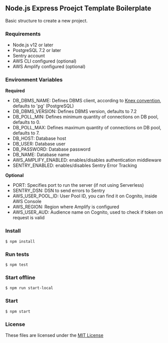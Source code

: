 ## Node.js Express Proejct Template Boilerplate

Basic structure to create a new project.

### Requirements

- Node.js v12 or later
- PostgreSQL 7.2 or later
- Sentry account
- AWS CLI configured (optional)
- AWS Amplify configured (optional)

### Environment Variables

**Required**

- DB_DBMS_NAME: Defines DBMS client, according to [Knex convention](http://knexjs.org/#Installation-client), defaults to 'pg' (PostgreSQL)
- DB_DBMS_VERSION: Defines DBMS version, defaults to 7.2
- DB_POLL_MIN: Defines minimum quantity of connections on DB pool, defaults to 0.
- DB_POLL_MAX: Defines maximum quantity of connections on DB pool, defaults to 7.
- DB_HOST: Database host
- DB_USER: Database user
- DB_PASSWORD: Database password
- DB_NAME: Database name
- AWS_AMPLIFY_ENABLED: enables/disables authentication middleware
- SENTRY_ENABLED: enables/disables Sentry Error Tracking

**Optional**

- PORT: Specifies port to run the server (if not using Serverless)
- SENTRY_DSN: DSN to send errors to Sentry
- AWS_USER_POOL_ID: User Pool ID, you can find it on Cognito, inside AWS Console
- AWS_REGION: Region where Amplify is configured
- AWS_USER_AUD: Audience name on Cognito, used to check if token on request is valid

### Install

`$ npm install`

### Run tests

`$ npm test`

### Start offline

`$ npm run start-local`

### Start

`$ npm start`

### License

These files are licensed under the [MIT License](LICENSE)
